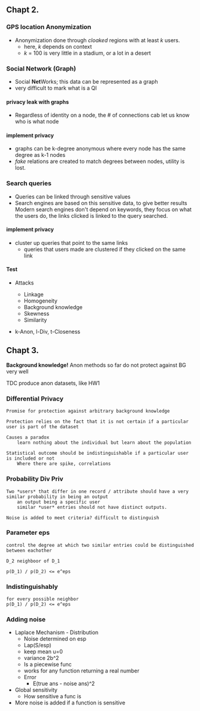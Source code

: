 ## Chapt 2.

### GPS location Anonymization
- Anonymization done through *cloaked* regions with at least *k* users.
    - here, *k* depends on context
    - *k* = 100 is very little in a stadium, or a lot in a desert

### Social Network (Graph)
- Social **Net**Works; this data can be represented as a graph
- very difficult to mark what is a QI
#### privacy leak with graphs
- Regardless of identity on a node, the # of connections cab let us know who is what node
#### implement privacy
- graphs can be k-degree anonymous where every node has the same degree as k-1 nodes
- *fake* relations are created to match degrees between nodes, utility is lost.

### Search queries
- Queries can be linked through sensitive values
- Search engines are based on this sensitive data, to give better results
    Modern search engines don't depend on keywords, they focus on what the users do, the links clicked is linked to the query searched.
#### implement privacy
- cluster up queries that point to the same links
  - queries that users made are clustered if they clicked on the same link

#### Test
- Attacks
  - Linkage
  - Homogeneity
  - Background knowledge
  - Skewness
  - Similarity

- k-Anon, l-Div, t-Closeness

## Chapt 3.

**Background knowledge!**
Anon methods so far do not protect against BG very well

TDC produce anon datasets, like HW1

### Differential Privacy
    Promise for protection against arbitrary background knowledge

    Protection relies on the fact that it is not certain if a particular user is part of the dataset

    Causes a paradox
        learn nothing about the individual but learn about the population
    
    Statistical outcome should be indistinguishable if a particular user is included or not
        Where there are spike, correlations

### Probability Div Priv
    Two *users* that differ in one record / attribute should have a very similar probability in being an output
        an output being a specific user
        similar *user* entries should not have distinct outputs.
    
    Noise is added to meet criteria? difficult to distinguish

### Parameter eps
    control the degree at which two similar entries could be distinguished between eachother

    D_2 neighboor of D_1

    p(D_1) / p(D_2) <= e^eps

### Indistinguishably
    for every possible neighbor
    p(D_1) / p(D_2) <= e^eps

### Adding noise
- Laplace Mechanism - Distribution
  - Noise determined on esp
  - Lap(S/esp)
  - keep mean u=0
  - variance 2b^2
  - Is a piecewise func
  - works for any function returning a real number
  - Error
    - E(true ans - noise ans)^2
- Global sensitivity
  - How sensitive a func is
- More noise is added if a function is sensitive